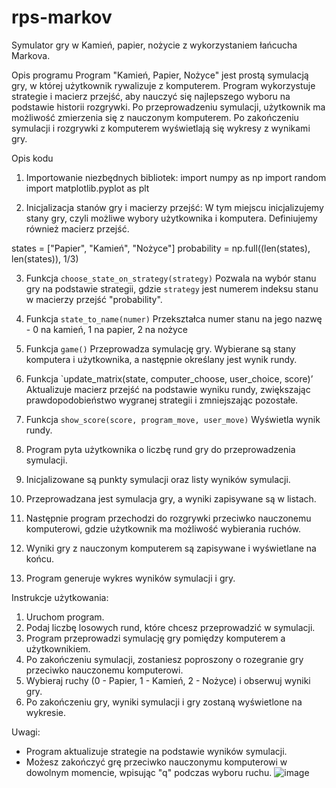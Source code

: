 # rps-markov
Symulator gry w Kamień, papier, nożycie z wykorzystaniem łańcucha Markova. 

Opis programu
Program "Kamień, Papier, Nożyce" jest prostą symulacją gry, w której użytkownik rywalizuje z komputerem. Program wykorzystuje strategie i macierz przejść, aby nauczyć się najlepszego wyboru na podstawie historii rozgrywki. Po przeprowadzeniu symulacji, użytkownik ma możliwość zmierzenia się z nauczonym komputerem. Po zakończeniu symulacji i rozgrywki z komputerem wyświetlają się wykresy z wynikami gry. 

Opis kodu
1. Importowanie niezbędnych bibliotek:
import numpy as np
import random
import matplotlib.pyplot as plt

2. Inicjalizacja stanów gry i macierzy przejść:
W tym miejscu inicjalizujemy stany gry, czyli możliwe wybory użytkownika i komputera. Definiujemy również macierz przejść.

states = ["Papier", "Kamień", "Nożyce"]
probability = np.full((len(states), len(states)), 1/3)

3. Funkcja `choose_state_on_strategy(strategy)`
Pozwala na wybór stanu gry na podstawie strategii, gdzie `strategy` jest numerem indeksu stanu w macierzy przejść "probability".

4. Funkcja `state_to_name(numer)`
Przekształca numer stanu na jego nazwę - 0 na kamień, 1 na papier, 2 na nożyce

5. Funkcja `game()`
Przeprowadza symulację gry. Wybierane są stany komputera i użytkownika, a następnie określany jest wynik rundy.

6. Funkcja `update_matrix(state, computer_choose, user_choice, score)’
Aktualizuje macierz przejść na podstawie wyniku rundy, zwiększając prawdopodobieństwo wygranej strategii i zmniejszając pozostałe.

7. Funkcja `show_score(score, program_move, user_move)`
Wyświetla wynik rundy.

8. Program pyta użytkownika o liczbę rund gry do przeprowadzenia symulacji.

9. Inicjalizowane są punkty symulacji oraz listy wyników symulacji.

10. Przeprowadzana jest symulacja gry, a wyniki zapisywane są w listach.

11. Następnie program przechodzi do rozgrywki przeciwko nauczonemu komputerowi, gdzie użytkownik ma możliwość wybierania ruchów.

12. Wyniki gry z nauczonym komputerem są zapisywane i wyświetlane na końcu.

13. Program generuje wykres wyników symulacji i gry.

Instrukcje użytkowania:
1. Uruchom program.
2. Podaj liczbę losowych rund, które chcesz przeprowadzić w symulacji.
3. Program przeprowadzi symulację gry pomiędzy komputerem a użytkownikiem.
4. Po zakończeniu symulacji, zostaniesz poproszony o rozegranie gry przeciwko nauczonemu komputerowi.
5. Wybieraj ruchy (0 - Papier, 1 - Kamień, 2 - Nożyce) i obserwuj wyniki gry.
6. Po zakończeniu gry, wyniki symulacji i gry zostaną wyświetlone na wykresie.

Uwagi:
- Program aktualizuje strategie na podstawie wyników symulacji.
- Możesz zakończyć grę przeciwko nauczonymu komputerowi w dowolnym momencie, wpisując "q" podczas wyboru ruchu.
![image](https://github.com/szymon-kus/rps-markov/assets/144013915/a8d44e81-5a2e-421d-bcc3-d8ff90b8bb7b)
